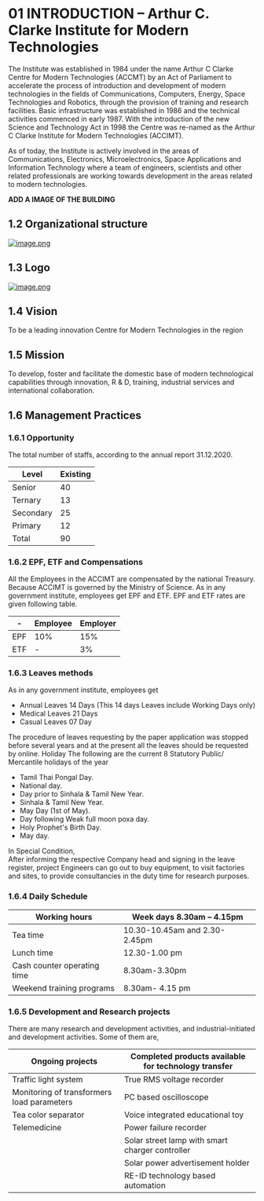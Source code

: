 # 01 INTRODUCTION – Arthur C. Clarke Institute for Modern Technologies

The Institute was established in 1984 under the name Arthur C Clarke Centre for Modern
Technologies (ACCMT) by an Act of Parliament to accelerate the process of introduction and development of modern technologies in the fields of Communications, Computers, Energy, Space Technologies and Robotics, through the provision of training and research facilities. Basic infrastructure was established in 1986 and the technical activities commenced in early 1987. With the introduction of the new Science and Technology Act in 1998 the Centre was re-named as the Arthur C Clarke Institute for Modern Technologies (ACCIMT).

As of today, the Institute is actively involved in the areas of Communications, Electronics,
Microelectronics, Space Applications and Information Technology where a team of engineers, scientists and other related professionals are working towards development in the areas related to modern technologies.

**ADD A IMAGE OF THE BUILDING**

## 1.2 Organizational structure

[![image.png](https://i.postimg.cc/FR4qDgx8/image.png)](https://postimg.cc/TytCPbFJ)

## 1.3 Logo

[![image.png](https://i.postimg.cc/YS1DGLw3/image.png)](https://postimg.cc/zLGF4Bvb)

## 1.4 Vision

To be a leading innovation Centre for Modern Technologies in the region

## 1.5 Mission

To develop, foster and facilitate the domestic base of modern technological capabilities 
through innovation, R & D, training, industrial services and international collaboration.

## 1.6 Management Practices
### 1.6.1 Opportunity

The total number of staffs, according to the annual report 31.12.2020.

| Level | Existing |
| --- | --- |
| Senior | 40 |
| Ternary | 13 |
| Secondary | 25 |
| Primary | 12 |
| Total | 90 |

### 1.6.2 EPF, ETF and Compensations

All the Employees in the ACCIMT are compensated by the national Treasury. Because ACCIMT is governed by the Ministry of Science. As in any government institute, employees get EPF and ETF. EPF and ETF rates are given following table.

| - | Employee | Employer |
| --- | --- | --- |
| EPF | 10% | 15% |
| ETF | - | 3% |

### 1.6.3 Leaves methods

As in any government institute, employees get

- Annual Leaves 14 Days (This 14 days Leaves include Working Days only)
- Medical Leaves 21 Days
- Casual Leaves 07 Day

The procedure of leaves requesting by the paper application was stopped before several years and
at the present all the leaves should be requested by online. Holiday The following are the current 8
Statutory Public/ Mercantile holidays of the year

- Tamil Thai Pongal Day.
- National day.
- Day prior to Sinhala & Tamil New Year.
- Sinhala & Tamil New Year.
- May Day (1st of May).
- Day following Weak full moon poxa day.
- Holy Prophet's Birth Day.
- May day.

In Special Condition,<br>
After informing the respective Company head and signing in the leave register, project
Engineers can go out to buy equipment, to visit factories and sites, to provide consultancies
in the duty time for research purposes.

### 1.6.4 Daily Schedule

| Working hours | Week days 8.30am – 4.15pm |
| --- | --- |
| Tea time | 10.30-10.45am and 2.30-2.45pm |
| Lunch time | 12.30-1.00 pm |
| Cash counter operating time | 8.30am-3.30pm |
| Weekend training programs | 8.30am- 4.15 pm |

### 1.6.5 Development and Research projects

There are many research and development activities, and industrial-initiated and development
activities. Some of them are,

| Ongoing projects | Completed products available for technology transfer |
| --- | --- |
| Traffic light system | True RMS voltage recorder |
| Monitoring of transformers load parameters | PC based oscilloscope |
| Tea color separator | Voice integrated educational toy |
| Telemedicine | Power failure recorder |
|  | Solar street lamp with smart charger controller |
|  | Solar power advertisement holder |
|  | RE-ID technology based automation |
